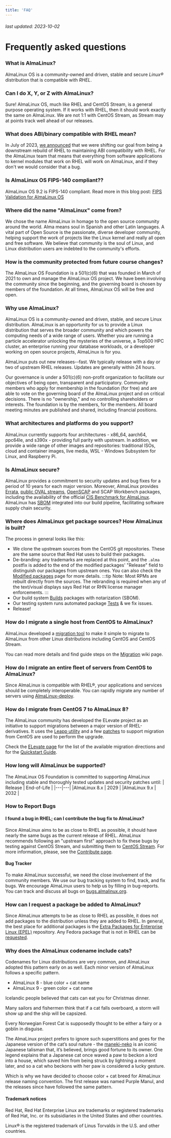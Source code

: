 ```yaml
---
title: 'FAQ'
---
```

###### last updated: 2023-10-02

# Frequently asked questions

### What is AlmaLinux?

AlmaLinux OS is a community-owned and driven, stable and secure *Linux®* distribution that is compatible with *RHEL*.

### Can I do X, Y, or Z with AlmaLinux?

Sure! AlmaLinux OS, much like RHEL and CentOS Stream, is a general purpose operating system. If it works with RHEL, then it should work exactly the same on AlmaLinux. We are not 1:1 with CentOS Stream, as Stream may at points track well ahead of our releases. 

### What does ABI/binary compatible with RHEL mean?

In July of 2023, [we announced](https://almalinux.org/blog/future-of-almalinux/) that we were shifting our goal from being a downstream rebuild of RHEL to maintaining ABI compatibility with RHEL. For the AlmaLinux team that means that everything from software applications to kernel modules that work on RHEL will work on AlmaLinux, and if they don't we would consider that a bug.

### Is AlmaLinux OS FIPS-140 compliant??

AlmaLinux OS 9.2 is FIPS-140 compliant. Read more in this blog post: [FIPS Validation for AlmaLinux OS](https://almalinux.org/blog/2023-09-19-fips-validation-for-almalinux/)

### Where did the name "AlmaLinux" come from?

We chose the name AlmaLinux in homage to the open source community around the world. Alma means soul in Spanish and other Latin languages. A vital part of Open Source is the passionate, diverse developer community, helping support the work of projects like the Linux kernel and really all open and free software. We believe that community is the soul of Linux, and Linux distribution users are indebted to the community's efforts.

### How is the community protected from future course changes?

The AlmaLinux OS Foundation is a 501(c)(6) that was founded in March of 2021 to own and manage the AlmaLinux OS project. We have been involving the community since the beginning, and the governing board is chosen by members of the foundation. At all times, AlmaLinux OS will be free and open.

### Why use AlmaLinux?

AlmaLinux OS is a community-owned and driven, stable, and secure Linux distribution. AlmaLinux is an opportunity for us to provide a Linux distribution that serves the broader community and which powers the computing needs of a wide range of users. Whether you are running a particle accelerator unlocking the mysteries of the universe, a Top500 HPC cluster, an enterprise running your database workloads, or a developer working on open source projects, AlmaLinux is for you.

AlmaLinux puts out new releases--fast. We typically release with a day or two of upstream RHEL releases. Updates are generally within 24 hours. 

Our governance is under a 501(c)(6) non-profit organization to facilitate our objectives of being open, transparent and participatory. Community members who apply for membership in the foundation (for free) and are able to vote on the governing board of the AlmaLinux project and on critical decisions. There is no "ownership," and no controlling shareholders or interests. The foundation is by the members, for the members. All board meeting minutes are published and shared, including financial positions.

### What architectures and platforms do you support?

AlmaLinux currently supports four architectures - x86_64, aarch64, ppc64le, and s390x - providing full parity with upstream. In addition, we provide a wide range of other images and repositories: traditional ISOs, cloud and container images, live media, WSL - Windows Subsystem for Linux, and Raspberry Pi. 

### Is AlmaLinux secure?

AlmaLinux provides a commitment to security updates and bug fixes for a period of 10 years for each major version. Moreover, AlmaLinux provides [Errata](/documentation/errata.md), [public OVAL streams](/documentation/oval-streams.md), [OpenSCAP](/documentation/openscap-guide.md) and SCAP Workbench packages, including the availability of the official [CIS Benchmark for AlmaLinux](https://www.cisecurity.org/benchmark/almalinuxos_linux). AlmaLinux has [SBOM](/documentation/sbom-guide.md) integrated into our build pipeline, facilitating software supply chain security.


### Where does AlmaLinux get package sources? How AlmaLinux is built?

The process in general looks like this:
* We clone the upstream sources from the CentOS git repositories. These are the same source that Red Hat uses to build their packages.
* De-branding: any trademarks are replaced at this point, and the `.alma` postfix is added to the end of the modified packages' "Release" field to distinguish our packages from upstream ones. You can also check the [Modified packages](/development/Modified-packages.md) page for more details.
  :::tip
  Note: Most RPMs are rebuilt directly from the sources. The rebranding is required when any of the text/visual displays says Red Hat or RHN license manager enforcements.
  :::
* Our build system [Builds](https://build.almalinux.org/) packages with notarization (SBOM). 
* Our testing system runs automated package [Tests](https://github.com/AlmaLinux/alts) & we fix issues.
* Release!

### How do I migrate a single host from CentOS to AlmaLinux?

AlmaLinux developed a [migration tool](https://github.com/AlmaLinux/almalinux-deploy) to make it simple to migrate to AlmaLinux from other Linux distributions including CentOS and CentOS Stream. 

You can read more details and find guide steps on the [Migration](/documentation/migration-guide.md) wiki page. 

### How do I migrate an entire fleet of servers from CentOS to AlmaLinux?

Since AlmaLinux is compatible with RHEL®, your applications and services should be completely interoperable. You can rapidly migrate any number of servers using [AlmaLinux-deploy](https://github.com/AlmaLinux/almalinux-deploy).

### How do I migrate from CentOS 7 to AlmaLinux 8?

The AlmaLinux community has developed the ELevate project as an initiative to support migrations between a major version of RHEL-derivatives. It uses the [Leapp utility](https://leapp.readthedocs.io/) and a few [patches](https://github.com/AlmaLinux/leapp-repository/commits/almalinux) to support migration from CentOS are used to perform the upgrade. 

Check the [ELevate page](/elevate/README.md) for the list of the available migration directions and for the [Quickstart Guide](/elevate/ELevate-quickstart-guide.md).


### How long will AlmaLinux be supported?

The AlmaLinux OS Foundation is committed to supporting AlmaLinux including stable and thoroughly tested updates and security patches until: 
| Release | End-of-Life |
|---|---|
|AlmaLinux 8.x | 2029 |
|AlmaLinux 9.x | 2032 |

### How to Report Bugs

#### I found a bug in RHEL; can I contribute the bug fix to AlmaLinux?

Since AlmaLinux aims to be as close to RHEL as possible, it should have nearly the same bugs as the current release of RHEL.  AlmaLinux recommends following an "upstream first" approach to fix these bugs by testing against CentOS Stream, and submitting them to [CentOS Stream](https://wiki.centos.org/ReportBugs). For more information, please, see the  [Contribute page](/contribute.html#help-with-reporting-bugs-and-making-fixes).

#### Bug Tracker 

To make AlmaLinux successful, we need the close involvement of the community members. We use our bug tracking system to find, track, and fix bugs. We encourage AlmaLinux users to help us by filling in bug-reports. You can track and discuss all bugs on [bugs.almalinux.org](https://bugs.almalinux.org/).

### How can I request a package be added to AlmaLinux?

Since AlmaLinux attempts to be as close to RHEL as possible, it does not add packages to the distribution unless they are added to RHEL. In general, the best place for additional packages is the [Extra Packages for Enterprise Linux (EPEL)](https://docs.fedoraproject.org/en-US/epel/) repository. Any Fedora package that is not in RHEL can be [requested](https://docs.fedoraproject.org/en-US/epel/epel-package-request/).

### Why does the AlmaLinux codename include cats?

Codenames for Linux distributions are very common, and AlmaLinux adopted this pattern early on as well. Each minor version of AlmaLinux follows a specific pattern. 

* AlmaLinux 8 - blue color + cat name
* AlmaLinux 9 - green color + cat name

Icelandic people believed that cats can eat you for Christmas dinner.

Many sailors and fishermen think that if a cat falls overboard, a storm will show up and the ship will be capsized.

Every Norwegian Forest Cat is supposedly thought to be either a fairy or a goblin in disguise. 

The AlmaLinux project prefers to ignore such superstitions and goes for the Japanese version of the cat’s soul nature - the [maneki-neko](https://en.wikipedia.org/wiki/Maneki-neko) is an iconic Japanese talisman that, it’s believed, brings good fortune to its owner. One legend explains that a Japanese cat once waved a paw to beckon a lord into a house, which saved him from being struck by lightning a moment later, and so a cat who beckons with her paw is considered a lucky gesture. 

Which is why we have decided to choose color + cat breed for AlmaLinux release naming convention. The first release was named Purple Manul, and the releases since have followed the same pattern. 


#### Trademark notices

Red Hat, Red Hat Enterprise Linux are trademarks or registered trademarks of Red Hat, Inc. or its subsidiaries in the United States and other countries.
    
Linux® is the registered trademark of Linus Torvalds in the U.S. and other countries. 
